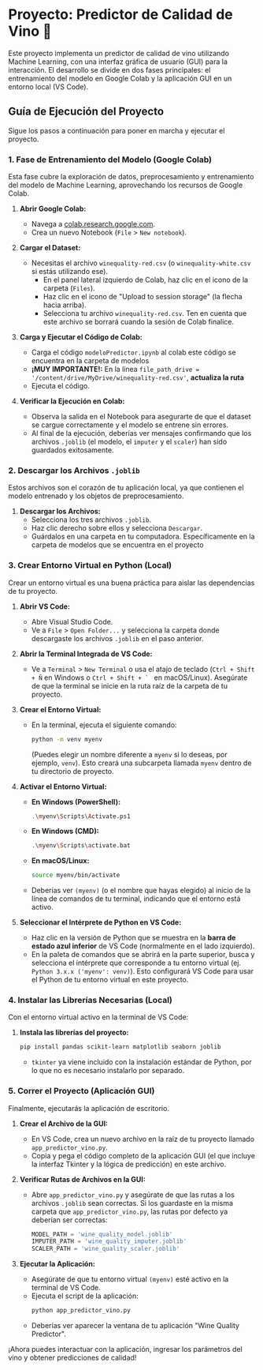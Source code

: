 # Proyecto: Predictor de Calidad de Vino 🍷

Este proyecto implementa un predictor de calidad de vino utilizando Machine Learning, con una interfaz gráfica de usuario (GUI) para la interacción. El desarrollo se divide en dos fases principales: el entrenamiento del modelo en Google Colab y la aplicación GUI en un entorno local (VS Code).

## Guía de Ejecución del Proyecto

Sigue los pasos a continuación para poner en marcha y ejecutar el proyecto.

### 1. Fase de Entrenamiento del Modelo (Google Colab)

Esta fase cubre la exploración de datos, preprocesamiento y entrenamiento del modelo de Machine Learning, aprovechando los recursos de Google Colab.

1.  **Abrir Google Colab:**
    * Navega a [colab.research.google.com](https://colab.research.google.com/).
    * Crea un nuevo Notebook (`File` > `New notebook`).

2.  **Cargar el Dataset:**
    * Necesitas el archivo `winequality-red.csv` (o `winequality-white.csv` si estás utilizando ese).
        * En el panel lateral izquierdo de Colab, haz clic en el icono de la carpeta (`Files`).
        * Haz clic en el icono de "Upload to session storage" (la flecha hacia arriba).
        * Selecciona tu archivo `winequality-red.csv`. Ten en cuenta que este archivo se borrará cuando la sesión de Colab finalice.

3.  **Carga y Ejecutar el Código de Colab:**
    * Carga el código `modeloPredictor.ipynb` al colab este código se encuentra en la carpeta de modelos
    * **¡MUY IMPORTANTE!:** En la línea `file_path_drive = '/content/drive/MyDrive/winequality-red.csv'`, **actualiza la ruta**
    * Ejecuta el código.

5.  **Verificar la Ejecución en Colab:**
    * Observa la salida en el Notebook para asegurarte de que el dataset se cargue correctamente y el modelo se entrene sin errores.
    * Al final de la ejecución, deberías ver mensajes confirmando que los archivos `.joblib` (el modelo, el `imputer` y el `scaler`) han sido guardados exitosamente.

### 2. Descargar los Archivos `.joblib`

Estos archivos son el corazón de tu aplicación local, ya que contienen el modelo entrenado y los objetos de preprocesamiento.

1.  **Descargar los Archivos:**
    * Selecciona los tres archivos `.joblib`.
    * Haz clic derecho sobre ellos y selecciona `Descargar`.
    * Guárdalos en una carpeta en tu computadora. Específicamente en la carpeta de modelos que se encuentra en el proyecto

### 3. Crear Entorno Virtual en Python (Local)

Crear un entorno virtual es una buena práctica para aislar las dependencias de tu proyecto.

1.  **Abrir VS Code:**
    * Abre Visual Studio Code.
    * Ve a `File` > `Open Folder...` y selecciona la carpeta donde descargaste los archivos `.joblib` en el paso anterior.

2.  **Abrir la Terminal Integrada de VS Code:**
    * Ve a `Terminal` > `New Terminal` o usa el atajo de teclado (`Ctrl + Shift + Ñ` en Windows o ``Ctrl + Shift + ` `` en macOS/Linux). Asegúrate de que la terminal se inicie en la ruta raíz de la carpeta de tu proyecto.

3.  **Crear el Entorno Virtual:**
    * En la terminal, ejecuta el siguiente comando:
        ```bash
        python -m venv myenv
        ```
        (Puedes elegir un nombre diferente a `myenv` si lo deseas, por ejemplo, `venv`). Esto creará una subcarpeta llamada `myenv` dentro de tu directorio de proyecto.

4.  **Activar el Entorno Virtual:**
    * **En Windows (PowerShell):**
        ```bash
        .\myenv\Scripts\Activate.ps1
        ```
    * **En Windows (CMD):**
        ```bash
        .\myenv\Scripts\activate.bat
        ```
    * **En macOS/Linux:**
        ```bash
        source myenv/bin/activate
        ```
    * Deberías ver `(myenv)` (o el nombre que hayas elegido) al inicio de la línea de comandos de tu terminal, indicando que el entorno está activo.

5.  **Seleccionar el Intérprete de Python en VS Code:**
    * Haz clic en la versión de Python que se muestra en la **barra de estado azul inferior** de VS Code (normalmente en el lado izquierdo).
    * En la paleta de comandos que se abrirá en la parte superior, busca y selecciona el intérprete que corresponde a tu entorno virtual (ej. `Python 3.x.x ('myenv': venv)`). Esto configurará VS Code para usar el Python de tu entorno virtual en este proyecto.

### 4. Instalar las Librerías Necesarias (Local)

Con el entorno virtual activo en la terminal de VS Code:

1.  **Instala las librerías del proyecto:**
    ```bash
    pip install pandas scikit-learn matplotlib seaborn joblib
    ```
    * `tkinter` ya viene incluido con la instalación estándar de Python, por lo que no es necesario instalarlo por separado.

### 5. Correr el Proyecto (Aplicación GUI)

Finalmente, ejecutarás la aplicación de escritorio.

1.  **Crear el Archivo de la GUI:**
    * En VS Code, crea un nuevo archivo en la raíz de tu proyecto llamado `app_predictor_vino.py`.
    * Copia y pega el código completo de la aplicación GUI (el que incluye la interfaz Tkinter y la lógica de predicción) en este archivo.

2.  **Verificar Rutas de Archivos en la GUI:**
    * Abre `app_predictor_vino.py` y asegúrate de que las rutas a los archivos `.joblib` sean correctas. Si los guardaste en la misma carpeta que `app_predictor_vino.py`, las rutas por defecto ya deberían ser correctas:
        ```python
        MODEL_PATH = 'wine_quality_model.joblib'
        IMPUTER_PATH = 'wine_quality_imputer.joblib'
        SCALER_PATH = 'wine_quality_scaler.joblib'
        ```

3.  **Ejecutar la Aplicación:**
    * Asegúrate de que tu entorno virtual `(myenv)` esté activo en la terminal de VS Code.
    * Ejecuta el script de la aplicación:
        ```bash
        python app_predictor_vino.py
        ```
    * Deberías ver aparecer la ventana de tu aplicación "Wine Quality Predictor".

¡Ahora puedes interactuar con la aplicación, ingresar los parámetros del vino y obtener predicciones de calidad!
